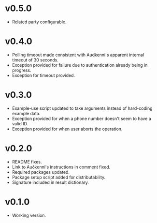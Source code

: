 # v0.5.0

- Related party configurable.

# v0.4.0

- Polling timeout made consistent with Audkenni's apparent internal timeout of 30 seconds.
- Exception provided for failure due to authentication already being in progress.
- Exception for timeout provided.

# v0.3.0

- Example-use script updated to take arguments instead of hard-coding example data.
- Exception provided for when a phone number doesn't seem to have a valid ID.
- Exception provided for when user aborts the operation.

# v0.2.0

- README fixes.
- Link to Auðkenni's instructions in comment fixed.
- Required packages updated.
- Package setup script added for distributability.
- Signature included in result dictionary.

# v0.1.0

- Working version.
